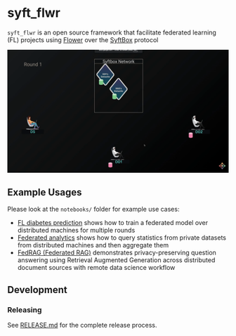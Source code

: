 # syft_flwr

`syft_flwr` is an open source framework that facilitate federated learning (FL) projects using [Flower](https://github.com/adap/flower) over the [SyftBox](https://github.com/OpenMined/syftbox) protocol

![FL Training Process](https://github.com/OpenMined/syft-flwr/raw/main/notebooks/fl-diabetes-prediction/images/fltraining.gif)

## Example Usages
Please look at the `notebooks/` folder for example use cases:
-  [FL diabetes prediction](notebooks/fl-diabetes-prediction/README.md) shows how to train a federated model over distributed machines for multiple rounds
-  [Federated analytics](notebooks/federated-analytics-diabetes/README.md) shows how to query statistics from private datasets from distributed machines and then aggregate them
-  [FedRAG (Federated RAG)](notebooks/fedrag/README.md) demonstrates privacy-preserving question answering using Retrieval Augmented Generation across distributed document sources with remote data science workflow

## Development
### Releasing
See [RELEASE.md](RELEASE.md) for the complete release process.